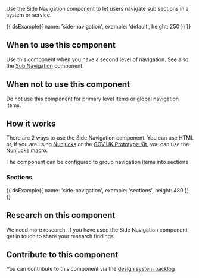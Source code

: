 Use the Side Navigation component to let users navigate sub sections in a system or service.

{{ dsExample({
  name: 'side-navigation',
  example: 'default',
  height: 250
}) }}

## When to use this component

Use this component when you have a second level of navigation. See also the [Sub Navigation](/components/sub-navigation) component

## When not to use this component

Do not use this component for primary level items or global navigation items.

## How it works

There are 2 ways to use the Side Navigation component. You can use HTML or, if you are using [Nunjucks](https://mozilla.github.io/nunjucks/) or the [GOV.UK Prototype Kit](https://govuk-prototype-kit.herokuapp.com/), you can use the Nunjucks macro.

The component can be configured to group navigation items into sections

### Sections

{{ dsExample({
  name: 'side-navigation',
  example: 'sections',
  height: 480
}) }}

## Research on this component

We need more research. If you have used the Side Navigation component, get in touch to share your research findings.

## Contribute to this component

You can contribute to this component via the [design system backlog](https://github.com/ministryofjustice/moj-design-system-backlog/issues/33)
